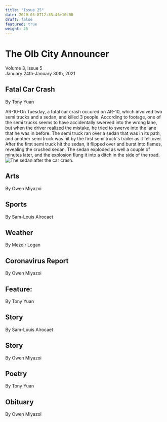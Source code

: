 ```yaml
---
title: "Issue 25"
date: 2020-03-8T12:33:46+10:00
draft: false
featured: true
weight: 25
---
```


# The Olb City Announcer
Volume 3, Issue 5    
January 24th-January 30th, 2021

## Fatal Car Crash
By Tony Yuan

AR-10-On Tuesday, a fatal car crash occured on AR-10, which involved two semi trucks and a sedan, and killed 3 people. According to footage, one of the semi trucks seems to have accidentally swerved into the wrong lane, but when the driver realized the mistake, he tried to swerve into the lane that he was in before. The semi truck ran over a sedan that was in its path, and another semi truck was hit by the first semi truck's  trailer as it fell over. After the first semi truck hit the sedan, it flipped over and burst into flames, revealing the crushed sedan. The sedan exploded as well a couple of minutes later, and the explosion flung it into a ditch in the side of the road.![The sedan after the car crash.](https://docs.google.com/drawings/d/e/2PACX-1vT4EGGvdDnPfHalKvpeNHoTMof9rMUw_7qYVlzCjiUQBWY81iWChK16eaVtIHuUsqq3YvBDeajTt5i9/pub?w=960&h=720)

## Arts
By Owen Miyazoi



## Sports
By Sam-Louis Alrocaet



## Weather
By Mezoir Logan



## Coronavirus Report
By Owen Miyazoi



## Feature:
By Tony Yuan



## Story
By Sam-Louis Alrocaet



## Story
By Owen Miyazoi



## Poetry
By Tony Yuan



## Obituary
By Owen Miyazoi

